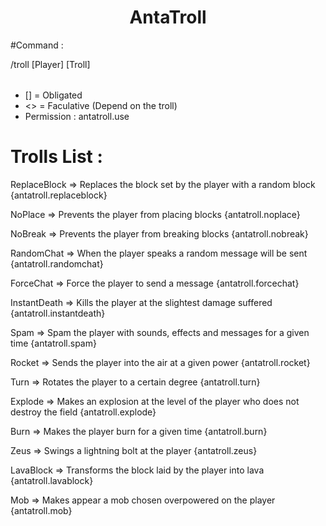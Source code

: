 <h1 align="center">AntaTroll</h1>

#Command :

/troll [Player] [Troll] <Option>
- [] = Obligated
- <> = Faculative (Depend on the troll)
- Permission : antatroll.use

# Trolls List :
ReplaceBlock =>
Replaces the block set by the player with a random block {antatroll.replaceblock}

NoPlace =>
Prevents the player from placing blocks
{antatroll.noplace}

NoBreak => Prevents the player from breaking blocks {antatroll.nobreak}

RandomChat =>
When the player speaks a random message will be sent {antatroll.randomchat}

ForceChat => Force the player to send a message {antatroll.forcechat}

InstantDeath =>
Kills the player at the slightest damage suffered {antatroll.instantdeath}

Spam => Spam the player with sounds, effects and messages for a given time {antatroll.spam}

Rocket => Sends the player into the air at a given power {antatroll.rocket}

Turn => Rotates the player to a certain degree {antatroll.turn}

Explode => Makes an explosion at the level of the player who does not destroy the field {antatroll.explode}

Burn => Makes the player burn for a given time {antatroll.burn}

Zeus => Swings a lightning bolt at the player {antatroll.zeus}

LavaBlock => Transforms the block laid by the player into lava {antatroll.lavablock}

Mob => Makes appear a mob chosen overpowered on the player {antatroll.mob}
